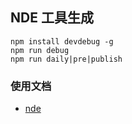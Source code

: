 ## NDE 工具生成
```
npm install devdebug -g 
npm run debug
npm run daily|pre|publish
```
### 使用文档
* [nde](https://www.npmjs.com/package/nde)
